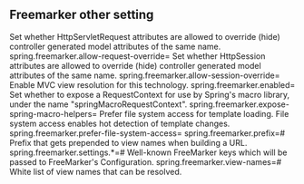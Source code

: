 ## Freemarker other setting
Set whether HttpServletRequest attributes are allowed to override (hide) controller generated model attributes of the same name.
spring.freemarker.allow-request-override=
Set whether HttpSession attributes are allowed to override (hide) controller generated model attributes of the same name.
spring.freemarker.allow-session-override=
Enable MVC view resolution for this technology.
spring.freemarker.enabled=
Set whether to expose a RequestContext for use by Spring's macro library, under the name "springMacroRequestContext".
spring.freemarker.expose-spring-macro-helpers=
Prefer file system access for template loading. File system access enables hot detection of template changes.
spring.freemarker.prefer-file-system-access=
spring.freemarker.prefix=# Prefix that gets prepended to view names when building a URL.
spring.freemarker.settings.*=# Well-known FreeMarker keys which will be passed to FreeMarker's Configuration.
spring.freemarker.view-names=# White list of view names that can be resolved.